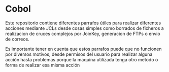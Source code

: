 # Cobol
Este repositorio contiene diferentes parrafos útiles para realizar diferentes acciones mediante JCLs desde cosas simples como borrados de ficheros a realizacion de cruces complejos por JoinKey, generacion de FTPs o envio de correos.

Es importante tener en cuenta que estos parrafos puede que no funcionen por diversos motivos, desde permisos del usuario para realizar alguna acción hasta problemas porque la maquina utilizada tenga otro metodo o forma de realizar esa misma acción
